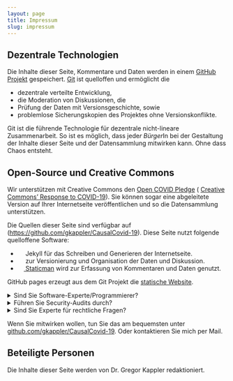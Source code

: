 ```yaml
---
layout: page
title: Impressum
slug: impressum
---
```




## Dezentrale Technologien
Die Inhalte dieser Seite, Kommentare und Daten werden in einem [GitHub Projekt](https://github.com/gkappler/CausalCovid-19) gespeichert.
[Git](https://de.wikipedia.org/wiki/Git) ist quelloffen und ermöglicht die 
- dezentrale verteilte Entwicklung, 
- die Moderation von Diskussionen, die
- Prüfung der Daten mit Versionsgeschichte, sowie 
- problemlose Sicherungskopien des Projektes ohne Versionskonflikte.

Git ist die führende Technologie für dezentrale nicht-lineare Zusammenarbeit.
So ist es möglich, dass jede*r Bürger*In bei der Gestaltung der Inhalte dieser Seite und der Datensammlung mitwirken kann.
Ohne dass Chaos entsteht.

## Open-Source und Creative Commons
Wir unterstützen mit Creative Commons den [Open COVID Pledge](https://opencovidpledge.org/) (
[Creative Commons’ Response to COVID-19](https://creativecommons.org/creative-commons-response-to-covid-19/)).
Sie können sogar eine abgeleitete Version auf Ihrer Internetseite veröffentlichen und so die Datensammlung unterstützen.

Die Quellen dieser Seite sind verfügbar auf (https://github.com/gkappler/CausalCovid-19).
Diese Seite nutzt folgende quelloffene Software:
- [<img src="https://github.com/jekyll/brand/blob/master/jekyll-logo-black-red-solid.png?raw=true" style="height: 1em;">](https://jekyllrb.com/) Jekyll für das Schreiben und Generieren der Internetseite.
- [<img src="https://git-scm.com/images/logo@2x.png" style="height: 1em;">](https://git-scm.com/) zur Versionierung und Organisation der Daten und Diskussion. 
- [<img src="https://github.com/eduardoboucas/staticman/blob/master/logo.png?raw=true" style="height: 1em;"> Staticman](https://staticman.net/) wird zur Erfassung von Kommentaren und Daten genutzt. 

GitHub pages erzeugt aus dem Git Projekt die [statische Website](https://gkappler.github.io/CausalCovid-19). 

<details class="question"><summary markdown="span">Sind Sie Software-Experte/Programmierer?</summary>
- Wie würden Sie die technische Umsetzung dieses Projekts verbessern?
- Können Sie helfen?
<div markdown="0">
	{% include comment_form.html subject="programming" %}
</div>
</details>

<details class="question"><summary markdown="span">Führen Sie Security-Audits durch?</summary>
- Bitte begutachten Sie die Software, und helfen Sie mit Lösungsvorschlägen bei Mängeln!
- Wie kann unser Vorschlag verbessert werden, um alle datenschutzrechtlichen Vorgaben zu erfüllen und Bedenken zu berücksichtigen?
- Könnte durch Recaptcha und verwendete google APIs bei der Datenübertragung deanonymisiert werden?
<div markdown="0">
	{% include comment_form.html subject="data-security" %}
</div>
</details>

<details class="question"><summary markdown="span">Sind Sie Experte für rechtliche Fragen?</summary>
- Unter welcher Creative-Commons Lizenz sollten die Daten veröffentlicht werden.
- Sollte jede kommerzielle Nutzung der Daten ausgeschlossen werden? [das wird jeder wollen!]
- Wie kann der Vorschlag dieser Seite verbessert werden, um alle datenschutzrechtlichen Vorgaben zu erfüllen und Bedenken zu berücksichtigen?
- Haben Hinterbliebenen das Recht, die Daten Ihrer verstorbenen Angehörigen zu veröffentlichen?
- Unter welchen Umständen würden Sie eine Erkrankungs-Datenspende aktiv oder auf Nachfrage empfehlen?
<div markdown="0">
	{% include comment_form.html subject="legal" %}
</div>
</details>

Wenn Sie mitwirken wollen, tun Sie das am bequemsten unter [github.com/gkappler/CausalCovid-19](https://github.com/gkappler/CausalCovid-19).
Oder kontaktieren Sie mich per Mail.


## Beteiligte Personen
Die Inhalte dieser Seite werden von Dr. Gregor Kappler redaktioniert.

